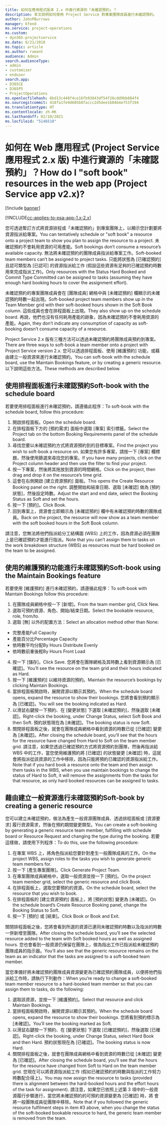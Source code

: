 ```yaml
---
title: 如何在應用程式版本 2.x 中進行資源的「未確認預約」？
description: 本文說明如何使用 Project Service 對專案團隊成員進行未確認預約。
author: JohnPBurrows
manager: kfend
ms.service: project-operations
ms.custom:
- dyn365-projectservice
ms.date: 8/21/2018
ms.topic: article
ms.author: rumant
audience: Admin
search.audienceType:
- admin
- customizer
- enduser
search.app:
- D365CE
- D365PS
- ProjectOperations
ms.openlocfilehash: 6bd13c448f4ce16fb93843df54f26cdd9bb884f4
ms.sourcegitcommit: 418fa1fe9d605b8faccc2d5dee1b04b4e753f194
ms.translationtype: HT
ms.contentlocale: zh-HK
ms.lasthandoff: 02/10/2021
ms.locfileid: "5146510"
---
```

# <a name="how-do-i-soft-book-resources-in-the-web-app-project-service-app-v2x"></a><span data-ttu-id="5941c-103">如何在 Web 應用程式 (Project Service 應用程式 2.x 版) 中進行資源的「未確認預約」？</span><span class="sxs-lookup"><span data-stu-id="5941c-103">How do I "soft book" resources in the web app (Project Service app v2.x)?</span></span>

[!include [banner](../includes/psa-now-project-operations.md)]

[!INCLUDE[cc-applies-to-psa-app-1.x-2.x](../includes/cc-applies-to-psa-app-1x-2x.md)]

<span data-ttu-id="5941c-104">您可透過暫訂方式將資源排程或「未確認預約」到專案團隊上，以顯示您計劃要將資源指派給專案。</span><span class="sxs-lookup"><span data-stu-id="5941c-104">You can tentatively schedule or "soft book" a resource onto a project team to show you plan to assign the resource to a project.</span></span> <span data-ttu-id="5941c-105">未確認預約不會耗用資源的可用產能。</span><span class="sxs-lookup"><span data-stu-id="5941c-105">Soft bookings don’t consume a resource’s available capacity.</span></span> <span data-ttu-id="5941c-106">無法將未確認預約的團隊成員指派給專案工作。</span><span class="sxs-lookup"><span data-stu-id="5941c-106">Soft-booked team members can’t be assigned to project tasks.</span></span> <span data-ttu-id="5941c-107">只能將狀態為 [已確認預約] 且認可類型為 [已認可] 的資源指派給工作 (假設這些資源有足夠的已確認預約時數用來完成指派工作)。</span><span class="sxs-lookup"><span data-stu-id="5941c-107">Only resources with the Status Hard Booked and Commit Type Committed can be assigned to tasks (assuming they have enough hard booking hours to cover the assignment effort).</span></span>

<span data-ttu-id="5941c-108">未確認預約的專案團隊成員會在 [團隊成員] 網格中與 [未確認預約] 欄顯示的未確認預約時數一起出現。</span><span class="sxs-lookup"><span data-stu-id="5941c-108">Soft-booked project team members show up in the Team Member grid with their soft-booked hours shown in the Soft Book column.</span></span> <span data-ttu-id="5941c-109">這些成員也會在排程面板上出現。</span><span class="sxs-lookup"><span data-stu-id="5941c-109">They also show up on the schedule board.</span></span> <span data-ttu-id="5941c-110">再說，他們也沒有任何耗用產能的跡象，因為未確認預約不會耗用資源的產能。</span><span class="sxs-lookup"><span data-stu-id="5941c-110">Again, they don’t indicate any consumption of capacity as soft-booking doesn’t consume capacity of a resource.</span></span>

<span data-ttu-id="5941c-111">Project Service 2.x 版有三種方法可以透過未確認預約將團隊成員預約到專案。</span><span class="sxs-lookup"><span data-stu-id="5941c-111">There are three ways to soft-book a team member onto a project with Project Service version 2.x.</span></span> <span data-ttu-id="5941c-112">您可以透過排程面板、使用 [維護預約] 功能，或藉由建立一般資源來進行未確認預約。</span><span class="sxs-lookup"><span data-stu-id="5941c-112">You can soft-book with the schedule board, use the Maintain Bookings feature, or by creating a generic resource.</span></span> <span data-ttu-id="5941c-113">以下說明這些方法。</span><span class="sxs-lookup"><span data-stu-id="5941c-113">These methods are described below.</span></span>

## <a name="soft-book-with-the-schedule-board"></a><span data-ttu-id="5941c-114">使用排程面板進行未確認預約</span><span class="sxs-lookup"><span data-stu-id="5941c-114">Soft-book with the schedule board</span></span>

<span data-ttu-id="5941c-115">若要使用排程面板進行未確認預約，請遵循此程序：</span><span class="sxs-lookup"><span data-stu-id="5941c-115">To soft-book with the schedule board, follow this procedure:</span></span> 
1. <span data-ttu-id="5941c-116">開啟排程面板。</span><span class="sxs-lookup"><span data-stu-id="5941c-116">Open the schedule board.</span></span>
2. <span data-ttu-id="5941c-117">在排程面板下方的 [預約需求] 面板中選取 [專案] 索引標籤。</span><span class="sxs-lookup"><span data-stu-id="5941c-117">Select the Project tab on the bottom Booking Requirements panel of the schedule board.</span></span>
3. <span data-ttu-id="5941c-118">尋找您要以未確認預約方式將資源預約到的目標專案。</span><span class="sxs-lookup"><span data-stu-id="5941c-118">Find the project you wish to soft-book a resource on.</span></span> <span data-ttu-id="5941c-119">如果您有許多專案，請按一下 [專案] 欄標題，然後使用篩選來尋找您的專案。</span><span class="sxs-lookup"><span data-stu-id="5941c-119">If you have many projects, click on the Project column header and then use the filter to find your project.</span></span>
4. <span data-ttu-id="5941c-120">按一下專案，然後將其拖放到資源的時間網格。</span><span class="sxs-lookup"><span data-stu-id="5941c-120">Click on the project, then drag and drop it on the resource’s time grid.</span></span>
5. <span data-ttu-id="5941c-121">這會在右側開啟 [建立資源預約] 面板。</span><span class="sxs-lookup"><span data-stu-id="5941c-121">This opens the Create Resource Booking panel on the right.</span></span> <span data-ttu-id="5941c-122">調整開始和結束日期、選取 [未確認] 做為 [預約狀態]，然後設定時數。</span><span class="sxs-lookup"><span data-stu-id="5941c-122">Adjust the start and end date, select the Booking Status as Soft and set the hours.</span></span> 
6. <span data-ttu-id="5941c-123">按一下 [預約]。</span><span class="sxs-lookup"><span data-stu-id="5941c-123">Click Book.</span></span>
7. <span data-ttu-id="5941c-124">回到專案上，資源會立即顯示為 [未確認預約] 欄中有未確認預約時數的團隊成員。</span><span class="sxs-lookup"><span data-stu-id="5941c-124">Back on the project, the resource will now show as a team member with the soft booked hours in the Soft Book column.</span></span>

<span data-ttu-id="5941c-125">請注意，您無法將他們指派給分工結構圖 (WBS) 上的工作，因為資源必須在團隊上是已確認預約才能進行指派。</span><span class="sxs-lookup"><span data-stu-id="5941c-125">Note that you can’t assign them to tasks on the work breakdown structure (WBS) as resources must be hard booked on the team to be assigned.</span></span>

## <a name="soft-book-using-the-maintain-bookings-feature"></a><span data-ttu-id="5941c-126">使用的維護預約功能進行未確認預約</span><span class="sxs-lookup"><span data-stu-id="5941c-126">Soft-book using the Maintain Bookings feature</span></span>

<span data-ttu-id="5941c-127">若要使用 [維護預約] 進行未確認預約，請遵循此程序：</span><span class="sxs-lookup"><span data-stu-id="5941c-127">To soft-book with Maintain Bookings follow this procedure:</span></span>
1. <span data-ttu-id="5941c-128">在團隊成員網格中按一下 [新增]。</span><span class="sxs-lookup"><span data-stu-id="5941c-128">From the team member grid, Click New.</span></span>
2. <span data-ttu-id="5941c-129">選取可預約資源、角色、開始/結束日期。</span><span class="sxs-lookup"><span data-stu-id="5941c-129">Select the bookable resource, role, from/to.</span></span>
3. <span data-ttu-id="5941c-130">選取 [無] 以外的配置方法：</span><span class="sxs-lookup"><span data-stu-id="5941c-130">Select an allocation method other than None:</span></span>
- <span data-ttu-id="5941c-131">完整產能</span><span class="sxs-lookup"><span data-stu-id="5941c-131">Full Capacity</span></span>
- <span data-ttu-id="5941c-132">產能百分比</span><span class="sxs-lookup"><span data-stu-id="5941c-132">Percentage Capacity</span></span>
- <span data-ttu-id="5941c-133">依時數平均分配</span><span class="sxs-lookup"><span data-stu-id="5941c-133">By Hours Distribute Evenly</span></span>
- <span data-ttu-id="5941c-134">依時數前重後輕</span><span class="sxs-lookup"><span data-stu-id="5941c-134">By Hours Front Load</span></span>
4. <span data-ttu-id="5941c-135">按一下 [儲存]。</span><span class="sxs-lookup"><span data-stu-id="5941c-135">Click Save.</span></span> <span data-ttu-id="5941c-136">您將會在團隊網格及其時數上看到資源顯示為 [已確認]。</span><span class="sxs-lookup"><span data-stu-id="5941c-136">You’ll see the resource on the team grid and their hours indicated as Hard.</span></span>
5. <span data-ttu-id="5941c-137">按一下 [維護預約] 以維持資源的預約。</span><span class="sxs-lookup"><span data-stu-id="5941c-137">Maintain the resource’s bookings by clicking Maintain Bookings.</span></span>
6. <span data-ttu-id="5941c-138">當排程面板開啟時，展開資源以顯示其預約。</span><span class="sxs-lookup"><span data-stu-id="5941c-138">When the schedule board opens, expand the resource to show their bookings.</span></span> <span data-ttu-id="5941c-139">您將會看到預約顯示為 [已確認]。</span><span class="sxs-lookup"><span data-stu-id="5941c-139">You will see the booking indicated as Hard.</span></span>
7. <span data-ttu-id="5941c-140">以滑鼠右鍵按一下預約、在 [變更狀態] 下選取 [未確認預約]，然後選取 [未確認]。</span><span class="sxs-lookup"><span data-stu-id="5941c-140">Right-click the booking, under Change Status, select Soft Book and then Soft.</span></span> <span data-ttu-id="5941c-141">預約狀態現在為 [未確認]。</span><span class="sxs-lookup"><span data-stu-id="5941c-141">The booking status is now Soft.</span></span>
8. <span data-ttu-id="5941c-142">關閉排程面板之後，就會在團隊成員網格中看到資源的時數已從 [已確認] 變更為 [未確認]。</span><span class="sxs-lookup"><span data-stu-id="5941c-142">After closing the schedule board, you’ll see that the hours for the resource have changed from Hard to Soft on the team member grid.</span></span>
<span data-ttu-id="5941c-143">請注意，如果您透過已確認預約方式將資源預約到團隊，然後再指派給 WBS 中的工作，當您使用維護預約將 [已確認] 的狀態變更 [未確認] 時，這就會將指派從該資源的工作中移除，因為只能將預約已確認的資源指派給工作。</span><span class="sxs-lookup"><span data-stu-id="5941c-143">Note that if you hard book a resource onto the team and then assign them tasks in the WBS, when you use maintain bookings to change the status of Hard to Soft, it will remove the assignments from the tasks for that resource, as only hard booked resources can be assigned to tasks.</span></span>

## <a name="soft-book-by-creating-a-generic-resource"></a><span data-ttu-id="5941c-144">藉由建立一般資源進行未確認預約</span><span class="sxs-lookup"><span data-stu-id="5941c-144">Soft-book by creating a generic resource</span></span>

<span data-ttu-id="5941c-145">您可以建立未確認預約，做法為產生一般資源團隊成員、透過排程面板或 [資源要求] 履行資源需求，然後在預約期間變更類型。</span><span class="sxs-lookup"><span data-stu-id="5941c-145">You can create a soft-booking by generating a generic resource team member, fulfilling with schedule board or Resource Request and changing the type during the booking.</span></span>
<span data-ttu-id="5941c-146">若要這樣做，請使用下列程序：</span><span class="sxs-lookup"><span data-stu-id="5941c-146">To do this, use the following procedure:</span></span>

1. <span data-ttu-id="5941c-147">在專案 WBS 上，將角色指派給您要針對產生一般團隊成員的工作。</span><span class="sxs-lookup"><span data-stu-id="5941c-147">On the project WBS, assign roles to the tasks you wish to generate generic team members for.</span></span>
2. <span data-ttu-id="5941c-148">按一下 [產生專案團隊]。</span><span class="sxs-lookup"><span data-stu-id="5941c-148">Click Generate Project Team.</span></span>
3. <span data-ttu-id="5941c-149">在專案團隊成員網格中，選取一般資源並按一下 [預約]。</span><span class="sxs-lookup"><span data-stu-id="5941c-149">On the project team member grid, select the generic resource and click Book.</span></span>
4. <span data-ttu-id="5941c-150">在排程面板上，選取您要預約的資源。</span><span class="sxs-lookup"><span data-stu-id="5941c-150">On the schedule board, select the resource that you wish to book.</span></span>
5. <span data-ttu-id="5941c-151">在排程面板的 [建立資源預約] 面板上，將 [預約狀態] 變更為 [未確認]。</span><span class="sxs-lookup"><span data-stu-id="5941c-151">On the schedule board’s Create Resource Booking panel, change the Booking Status to Soft.</span></span>
6. <span data-ttu-id="5941c-152">按一下 [預約] 或 [結束]。</span><span class="sxs-lookup"><span data-stu-id="5941c-152">Click Book or Book and Exit.</span></span>

<span data-ttu-id="5941c-153">關閉排程面板之後，您將會看到所選的資源已連同未確認預約時數以及指派的時數一併新增至團隊。</span><span class="sxs-lookup"><span data-stu-id="5941c-153">After closing the schedule board, you’ll see the selected resource added to the team with Soft booked hours as well as assigned hours.</span></span> <span data-ttu-id="5941c-154">您也會看到一般資源仍保留在團隊上，做為指出工作已指派給未確認預約團隊成員的指示器。</span><span class="sxs-lookup"><span data-stu-id="5941c-154">You’ll also see that the generic resource remains on the team as an indicator that the tasks are assigned to a soft-booked team member.</span></span>

<span data-ttu-id="5941c-155">當您準備好將未確認預約團隊成員資源變更為已確認預約團隊成員，以便將他們指派給工作時，請執行下列動作：</span><span class="sxs-lookup"><span data-stu-id="5941c-155">When you’re ready to change a soft-booked team member resource to a hard-booked team member so that you can assign them to tasks, do the following:</span></span>

1. <span data-ttu-id="5941c-156">選取該資源，並按一下 [維護預約]。</span><span class="sxs-lookup"><span data-stu-id="5941c-156">Select that resource and click Maintain Bookings.</span></span>
2. <span data-ttu-id="5941c-157">當排程面板開啟時，展開資源以顯示其預約。</span><span class="sxs-lookup"><span data-stu-id="5941c-157">When the schedule board opens, expand the resource to show their bookings.</span></span> <span data-ttu-id="5941c-158">您將看到預約標示為 [未確認]。</span><span class="sxs-lookup"><span data-stu-id="5941c-158">You’ll see the booking marked as Soft.</span></span>
3. <span data-ttu-id="5941c-159">以滑鼠右鍵按一下預約、在 [變更狀態] 下選取 [已確認預約]，然後選取 [已確認]。</span><span class="sxs-lookup"><span data-stu-id="5941c-159">Right-click the booking, under Change Status, select Hard Book and then Hard.</span></span> <span data-ttu-id="5941c-160">預約狀態現在為 [已確認]。</span><span class="sxs-lookup"><span data-stu-id="5941c-160">The booking status is now Hard.</span></span>
4. <span data-ttu-id="5941c-161">關閉排程面板之後，就會在團隊成員網格中看到資源的時數已從 [未確認] 變更為 [已確認]。</span><span class="sxs-lookup"><span data-stu-id="5941c-161">After closing the schedule board, you’ll see that the hours for the resource have changed from Soft to Hard on the team member grid.</span></span> <span data-ttu-id="5941c-162">您現在可以將資源指派給工作 (假如已確認預約的時數與指派的工作努力時數配合得上)。</span><span class="sxs-lookup"><span data-stu-id="5941c-162">You may now assign the resource to tasks (provided there is alignment between the hard-booked hours and the effort hours of the task for assignment).</span></span> <span data-ttu-id="5941c-163">請注意，如果您已依照上述第 3 項中的一般資源履行步驟進行，當您將未確認預約的可預約資源變更為 [已確認] 時，將 會將一般團隊成員從團隊中移除。</span><span class="sxs-lookup"><span data-stu-id="5941c-163">Note that if you followed the generic resource fulfilment steps in item #3 above, when you change the status of the soft-booked bookable resource to hard, the generic team member is removed from the team.</span></span>
